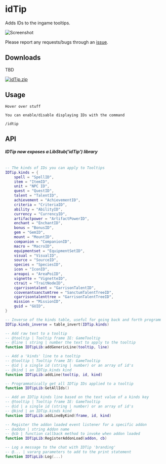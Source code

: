 
# idTip

Adds IDs to the ingame tooltips.

![Screenshot](http://i.imgur.com/ngS3fc9.jpg)

Please report any requests/bugs through an [issue](https://github.com/ItsJustMeChris/idTip-Community-Fork/issues/new).

## Downloads

TBD

<p align="left">
    <a href="https://nightly.link/ItsJustMeChris/idTip-Community-Fork/workflows/main/master/idTip.zip"><img src="https://img.shields.io/badge/Download%20idTip-blue" alt="idTip.zip" /></a>
</p>

## Usage
```
Hover over stuff

You can enable/disable displaying IDs with the command

/idtip
```

## API

##### IDTip now exposes a LibStub('idTip') library

```lua

-- The kinds of IDs you can apply to Tooltips
IDTip.kinds = {
	spell = "SpellID",
	item = "ItemID",
	unit = "NPC ID",
	quest = "QuestID",
	talent = "TalentID",
	achievement = "AchievementID",
	criteria = "CriteriaID",
	ability = "AbilityID",
	currency = "CurrencyID",
	artifactpower = "ArtifactPowerID",
	enchant = "EnchantID",
	bonus = "BonusID",
	gem = "GemID",
	mount = "MountID",
	companion = "CompanionID",
	macro = "MacroID",
	equipmentset = "EquipmentSetID",
	visual = "VisualID",
	source = "SourceID",
	species = "SpeciesID",
	icon = "IconID",
	areapoi = "AreaPoiID",
	vignette = "VignetteID",
	ctrait = "TraitNodeID",
	cgarrisontalent = "GarrisonTalentID",
	ccovenantsanctumtree = "SanctumTalentTreeID",
	cgarrisontalenttree = "GarrisonTalentTreeID",
	mission = "MissionID",
	guid = "GUID",
}

-- Inverse of the kinds table, useful for going back and forth programmatically for whatever reason
IDTip.kinds_inverse = table_invert(IDTip.kinds)

-- Add raw text to a tooltip
-- @tooltip | Tooltip frame IE: GameTooltip
-- @line | string | number the text to apply to the tooltip
function IDTipLib:addGenericLine(tooltip, line)

-- Add a 'kinds' line to a tooltip
-- @tooltip | Tooltip frame IE: GameTooltip
-- @id | a single id (string | number) or an array of id's
-- @kind | an IDTip.kinds kind
function IDTipLib:addLine(tooltip, id, kind)

-- Programmatically get all IDTip IDs applied to a tooltip
function IDTipLib:GetAllIds()

-- Add an IDTip kinds line based on the text value of a kinds key
-- @tooltip | Tooltip frame IE: GameTooltip
-- @id | a single id (string | number) or an array of id's
-- @kind | an IDTip.kinds kind
function IDTipLib:addLineByKind(frame, id, kind)

-- Register the addon loaded event listener for a specific addon
-- @addon | string Addon name
-- @cb | function callback method to invoke when addon loaded
function IDTipLib:RegisterAddonLoad(addon, cb)

-- Log a message to the chat with IDTip 'branding'
-- @... | vararg parameters to add to the print statement
function IDTipLib:Log(...)


```
